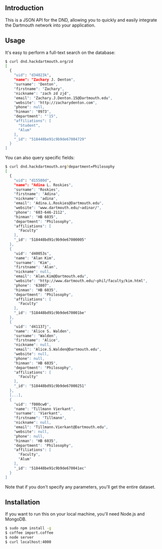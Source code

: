 Introduction
------------

This is a JSON API for the DND, allowing you to quickly and easily
integrate the Dartmouth network into your application.

Usage
-----

It's easy to perform a full-text search on the database:

```bash
$ curl dnd.hackdartmouth.org/zd
[
  {
    "uid": "d34023k",
    "name": "Zachary J. Denton",
    "surname": "Denton",
    "firstname": "Zachary",
    "nickname": "zach zd zjd",
    "email": "Zachary.J.Denton.15@Dartmouth.edu",
    "website": "http://zacharydenton.com",
    "phone": null,
    "hinman": "0973",
    "department": "'15",
    "affiliations": [
      "Student",
      "Alum"
    ],
    "_id": "518448be91c9b9de67004729"
  }
]
```

You can also query specific fields:

```bash
$ curl dnd.hackdartmouth.org?department=Philosophy
[
  {
    "uid": "d15580d",
    "name": "Adina L. Roskies",
    "surname": "Roskies",
    "firstname": "Adina",
    "nickname": "adina",
    "email": "Adina.L.Roskies@Dartmouth.edu",
    "website": "www.dartmouth.edu/~adinar/",
    "phone": "603-646-2112",
    "hinman": "HB 6035",
    "department": "Philosophy",
    "affiliations": [
      "Faculty"
    ],
    "_id": "518448bd91c9b9de67000005"
  },
  {
    "uid": "d40053s",
    "name": "Alan Kim",
    "surname": "Kim",
    "firstname": "Alan",
    "nickname": null,
    "email": "Alan.Kim@Dartmouth.edu",
    "website": "http://www.dartmouth.edu/~phil/faculty/kim.html",
    "phone": "63807",
    "hinman": "HB 6035",
    "department": "Philosophy",
    "affiliations": [
      "Faculty"
    ],
    "_id": "518448bd91c9b9de670001be"
  },
  {
    "uid": "d41137j",
    "name": "Alice S. Walden",
    "surname": "Walden",
    "firstname": "Alice",
    "nickname": null,
    "email": "Alice.S.Walden@Dartmouth.edu",
    "website": null,
    "phone": null,
    "hinman": "HB 6035",
    "department": "Philosophy",
    "affiliations": [
      "Faculty"
    ],
    "_id": "518448bd91c9b9de67000251"
  },
  [...],
  {
    "uid": "f000cw0",
    "name": "Tillmann Vierkant",
    "surname": "Vierkant",
    "firstname": "Tillmann",
    "nickname": null,
    "email": "Tillmann.Vierkant@Dartmouth.edu",
    "website": null,
    "phone": null,
    "hinman": "HB 6035",
    "department": "Philosophy",
    "affiliations": [
      "Faculty",
      "Alum"
    ],
    "_id": "518448be91c9b9de670041ec"
  }
]
```

Note that if you don't specify any parameters, you'll get the entire dataset.

Installation
------------

If you want to run this on your local machine, you'll need Node.js and MongoDB.

```bash
$ sudo npm install -g
$ coffee import.coffee
$ node server
$ curl localhost:4000
```

